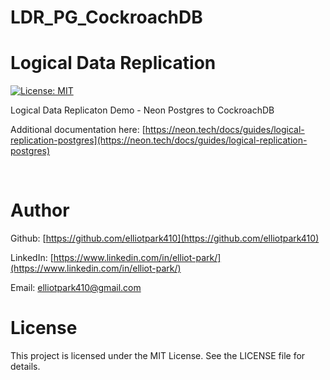 # LDR_PG_CockroachDB


# Logical Data Replication
[![License: MIT](https://img.shields.io/badge/License-MIT-yellow.svg)](https://opensource.org/licenses/MIT)

Logical Data Replicaton Demo - Neon Postgres to CockroachDB


Additional documentation here: [https://neon.tech/docs/guides/logical-replication-postgres](https://neon.tech/docs/guides/logical-replication-postgres)

<br>

# Author
Github: [https://github.com/elliotpark410](https://github.com/elliotpark410)
<br>

LinkedIn: [https://www.linkedin.com/in/elliot-park/](https://www.linkedin.com/in/elliot-park/)
<br>

Email: [elliotpark410@gmail.com](mailto:elliotpark410@gmail.com)
<br>

# License
This project is licensed under the MIT License. See the LICENSE file for details.
